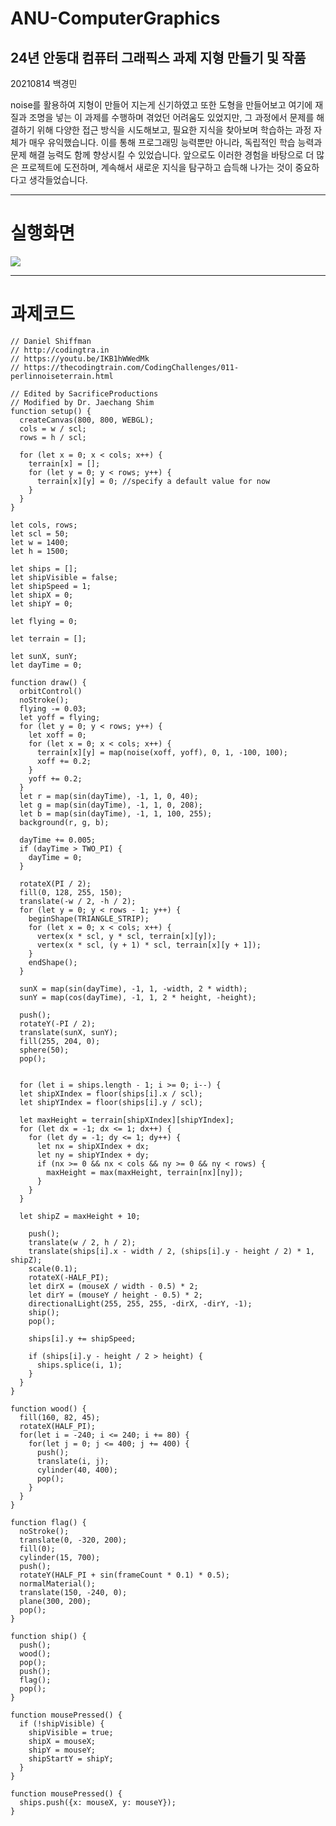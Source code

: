 # ANU-ComputerGraphics
## 24년 안동대 컴퓨터 그래픽스 과제 지형 만들기 및 작품

20210814 백경민

noise를 활용하여 지형이 만들어 지는게 신기하였고 또한 도형을 만들어보고 여기에 재질과 조명을 넣는 이 과제를 수행하며 겪었던 어려움도 있었지만, 그 과정에서 문제를 해결하기 위해 다양한 접근 방식을 시도해보고, 필요한 지식을 찾아보며 학습하는 과정 자체가 매우 유익했습니다. 이를 통해 프로그래밍 능력뿐만 아니라, 독립적인 학습 능력과 문제 해결 능력도 함께 향상시킬 수 있었습니다. 앞으로도 이러한 경험을 바탕으로 더 많은 프로젝트에 도전하며, 계속해서 새로운 지식을 탐구하고 습득해 나가는 것이 중요하다고 생각들었습니다.

------------------------------------------------------------------------------

# 실행화면

<img src="https://github.com/SSODADA/File/assets/80105027/f211dd53-2c40-4da3-8236-a1bae22ab091">

-----------------------------------------------------------------------------
# 과제코드

    // Daniel Shiffman
    // http://codingtra.in
    // https://youtu.be/IKB1hWWedMk
    // https://thecodingtrain.com/CodingChallenges/011-perlinnoiseterrain.html
    
    // Edited by SacrificeProductions
    // Modified by Dr. Jaechang Shim
    function setup() {
      createCanvas(800, 800, WEBGL);
      cols = w / scl;
      rows = h / scl;
    
      for (let x = 0; x < cols; x++) {
        terrain[x] = [];
        for (let y = 0; y < rows; y++) {
          terrain[x][y] = 0; //specify a default value for now
        }
      }
    }
    
    let cols, rows;
    let scl = 50;
    let w = 1400;
    let h = 1500;
    
    let ships = [];
    let shipVisible = false;
    let shipSpeed = 1;
    let shipX = 0;
    let shipY = 0; 
    
    let flying = 0;
    
    let terrain = [];
    
    let sunX, sunY;
    let dayTime = 0; 
    
    function draw() {
      orbitControl()
      noStroke();
      flying -= 0.03;
      let yoff = flying;
      for (let y = 0; y < rows; y++) {
        let xoff = 0;
        for (let x = 0; x < cols; x++) {
          terrain[x][y] = map(noise(xoff, yoff), 0, 1, -100, 100);
          xoff += 0.2;
        }
        yoff += 0.2;
      }
      let r = map(sin(dayTime), -1, 1, 0, 40);
      let g = map(sin(dayTime), -1, 1, 0, 208);
      let b = map(sin(dayTime), -1, 1, 100, 255);
      background(r, g, b);
      
      dayTime += 0.005; 
      if (dayTime > TWO_PI) { 
        dayTime = 0;
      }
      
      rotateX(PI / 2);
      fill(0, 128, 255, 150);
      translate(-w / 2, -h / 2);
      for (let y = 0; y < rows - 1; y++) {
        beginShape(TRIANGLE_STRIP);
        for (let x = 0; x < cols; x++) {
          vertex(x * scl, y * scl, terrain[x][y]);
          vertex(x * scl, (y + 1) * scl, terrain[x][y + 1]);
        }
        endShape();
      }
      
      sunX = map(sin(dayTime), -1, 1, -width, 2 * width);
      sunY = map(cos(dayTime), -1, 1, 2 * height, -height);
      
      push();
      rotateY(-PI / 2);
      translate(sunX, sunY);
      fill(255, 204, 0);
      sphere(50);
      pop();
      
      
      for (let i = ships.length - 1; i >= 0; i--) {
      let shipXIndex = floor(ships[i].x / scl);
      let shipYIndex = floor(ships[i].y / scl);
    
      let maxHeight = terrain[shipXIndex][shipYIndex];
      for (let dx = -1; dx <= 1; dx++) {
        for (let dy = -1; dy <= 1; dy++) {
          let nx = shipXIndex + dx;
          let ny = shipYIndex + dy;
          if (nx >= 0 && nx < cols && ny >= 0 && ny < rows) {
            maxHeight = max(maxHeight, terrain[nx][ny]);
          }
        }
      }
    
      let shipZ = maxHeight + 10;  
    
        push();
        translate(w / 2, h / 2);
        translate(ships[i].x - width / 2, (ships[i].y - height / 2) * 1, shipZ);
        scale(0.1);
        rotateX(-HALF_PI);
        let dirX = (mouseX / width - 0.5) * 2;
        let dirY = (mouseY / height - 0.5) * 2;
        directionalLight(255, 255, 255, -dirX, -dirY, -1);
        ship();
        pop();
    
        ships[i].y += shipSpeed;
        
        if (ships[i].y - height / 2 > height) {
          ships.splice(i, 1);
        }
      }
    }
    
    function wood() {
      fill(160, 82, 45);
      rotateX(HALF_PI);
      for(let i = -240; i <= 240; i += 80) {
        for(let j = 0; j <= 400; j += 400) {
          push();
          translate(i, j);
          cylinder(40, 400);
          pop();
        }
      }
    }
    
    function flag() {
      noStroke();
      translate(0, -320, 200);
      fill(0); 
      cylinder(15, 700);
      push(); 
      rotateY(HALF_PI + sin(frameCount * 0.1) * 0.5);  
      normalMaterial(); 
      translate(150, -240, 0); 
      plane(300, 200); 
      pop(); 
    }
    
    function ship() {
      push();
      wood();
      pop();
      push();
      flag();
      pop();
    }
    
    function mousePressed() {
      if (!shipVisible) { 
        shipVisible = true;
        shipX = mouseX; 
        shipY = mouseY;
        shipStartY = shipY; 
      }
    }
    
    function mousePressed() {
      ships.push({x: mouseX, y: mouseY});
    }
